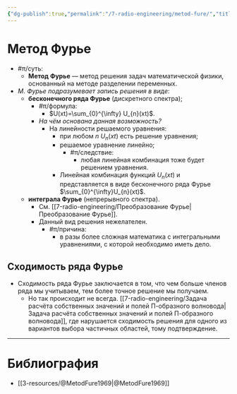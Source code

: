 ```yaml
---
{"dg-publish":true,"permalink":"/7-radio-engineering/metod-fure/","title":"Метод Фурье"}
---
```



# Метод Фурье

- #π/суть:
	- **Метод Фурье** — метод решения задач математической физики, основанный на методе разделении переменных.
- *М. Фурье подразумевает запись решения в виде*:
	- **бесконечного ряда Фурье** (дискретного спектра);
		- #π/формула:
			- $U(xt)=\sum_{0}^{\infty} U_{n}(xt)$.
		- *На чём основана данная возможность?*
			- На линейности решаемого уравнения:
				- при любом $n$ $U_{n}(xt)$ есть решение уравнения;
				- решаемое уравнение линейно;
					- #π/следствие:
						- любая линейная комбинация тоже будет решением уравнения.
				- Линейная комбинация функций $U_{n}(xt)$ и представляется в виде бесконечного ряда Фурье $\sum_{0}^{\infty}U_{n}(xt)$.
	- **интеграла Фурье** (непрерывного спектра).
		- См. [[7-radio-engineering/Преобразование Фурье\|Преобразование Фурье]].
		- Данный вид решения нежелателен.
			- #π/причина:
				- в разы более сложная математика с интегральными уравнениями, с которой необходимо иметь дело.

## Сходимость ряда Фурье

- Сходимость ряда Фурье заключается в том, что чем больше членов ряда мы учитываем, тем более точное решение мы получаем.
	- Но так происходит не всегда. [[7-radio-engineering/Задача расчёта собственных значений и полей П-образного волновода\|Задача расчёта собственных значений и полей П-образного волновода]], где нарушается сходимость решения для одного из вариантов выбора частичных областей, тому подтверждение.

---

# Библиография

- [[3-resources/@MetodFure1969\|@MetodFure1969]]